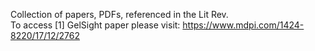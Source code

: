 Collection of papers, PDFs, referenced in the Lit Rev.  
To access [1] GelSight paper please visit: https://www.mdpi.com/1424-8220/17/12/2762  
